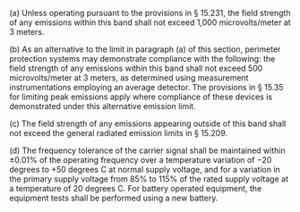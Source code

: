 (a) Unless operating pursuant to the provisions in § 15.231, the field strength of any emissions within this band shall not exceed 1,000 microvolts/meter at 3 meters.

(b) As an alternative to the limit in paragraph (a) of this section, perimeter protection systems may demonstrate compliance with the following: the field strength of any emissions within this band shall not exceed 500 microvolts/meter at 3 meters, as determined using measurement instrumentations employing an average detector. The provisions in § 15.35 for limiting peak emissions apply where compliance of these devices is demonstrated under this alternative emission limit.

(c) The field strength of any emissions appearing outside of this band shall not exceed the general radiated emission limits in § 15.209.

(d) The frequency tolerance of the carrier signal shall be maintained within ±0.01% of the operating frequency over a temperature variation of −20 degrees to +50 degrees C at normal supply voltage, and for a variation in the primary supply voltage from 85% to 115% of the rated supply voltage at a temperature of 20 degrees C. For battery operated equipment, the equipment tests shall be performed using a new battery.

